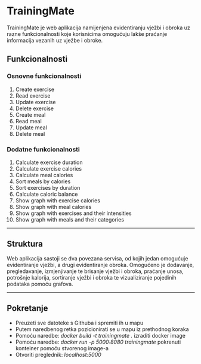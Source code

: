 # TrainingMate 
TrainingMate je web aplikacija namijenjena evidentiranju vježbi i obroka uz razne funkcionalnosti koje korisnicima omogućuju lakše praćanje informacija vezanih uz vježbe i obroke. 
## Funkcionalnosti
### Osnovne funkcionalnosti
1. Create exercise
2. Read exercise
3. Update exercise
4. Delete exercise
5. Create meal
6. Read meal
7. Update meal
8. Delete meal
### Dodatne funkcionalnosti
1. Calculate exercise duration
2. Calculate exercise calories
3. Calculate meal calories
4. Sort meals by calories
5. Sort exercises by duration
6. Calculate caloric balance
7. Show graph with exercise calories
8. Show graph with meal calories
9. Show graph with exercises and their intensities
10. Show graph with meals and their categories

----
## Struktura
Web aplikacija sastoji se dva povezana servisa, od kojih jedan omogućuje evidentiranje vježbi, a drugi evidentiranje obroka.
Omogućeno je dodavanje, pregledavanje, izmjenjivanje te brisanje vježbi i obroka, praćanje unosa, potrošnje kalorija, sortiranje vježbi i obroka te vizualiziranje pojedinih podataka pomoću grafova. 

----
## Pokretanje
- Preuzeti sve datoteke s Githuba i spremiti ih u mapu
- Putem naredbenog retka pozicionirati se u mapu iz prethodnog koraka
- Pomoću naredbe: _docker build -t trainingmate ._ izraditi docker image
- Pomoću naredbe: _docker run -p 5000:8080 trainingmate_ pokrenuti konteiner pomoću stvorenog image-a
- Otvoriti preglednik: _localhost:5000_
